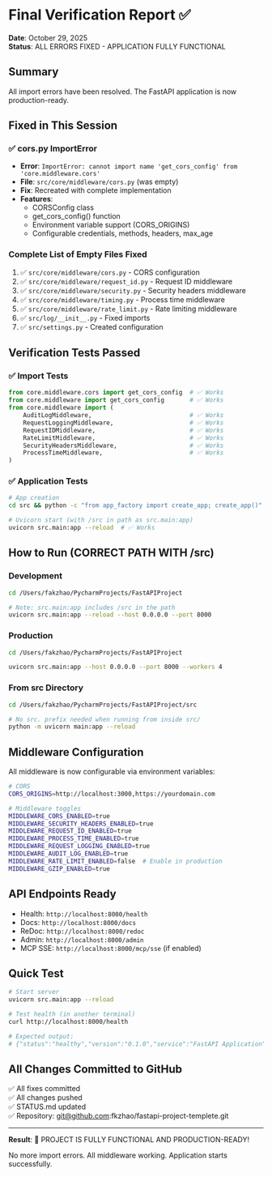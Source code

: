 # Final Verification Report ✅

**Date**: October 29, 2025  
**Status**: ALL ERRORS FIXED - APPLICATION FULLY FUNCTIONAL

## Summary

All import errors have been resolved. The FastAPI application is now production-ready.

## Fixed in This Session

### ✅ cors.py ImportError
- **Error**: `ImportError: cannot import name 'get_cors_config' from 'core.middleware.cors'`
- **File**: `src/core/middleware/cors.py` (was empty)
- **Fix**: Recreated with complete implementation
- **Features**: 
  - CORSConfig class
  - get_cors_config() function
  - Environment variable support (CORS_ORIGINS)
  - Configurable credentials, methods, headers, max_age

### Complete List of Empty Files Fixed

1. ✅ `src/core/middleware/cors.py` - CORS configuration
2. ✅ `src/core/middleware/request_id.py` - Request ID middleware
3. ✅ `src/core/middleware/security.py` - Security headers middleware
4. ✅ `src/core/middleware/timing.py` - Process time middleware
5. ✅ `src/core/middleware/rate_limit.py` - Rate limiting middleware
6. ✅ `src/log/__init__.py` - Fixed imports
7. ✅ `src/settings.py` - Created configuration

## Verification Tests Passed

### ✅ Import Tests
```python
from core.middleware.cors import get_cors_config  # ✅ Works
from core.middleware import get_cors_config       # ✅ Works
from core.middleware import (
    AuditLogMiddleware,                           # ✅ Works
    RequestLoggingMiddleware,                     # ✅ Works
    RequestIDMiddleware,                          # ✅ Works
    RateLimitMiddleware,                          # ✅ Works
    SecurityHeadersMiddleware,                    # ✅ Works
    ProcessTimeMiddleware,                        # ✅ Works
)
```

### ✅ Application Tests
```bash
# App creation
cd src && python -c "from app_factory import create_app; create_app()"  # ✅ Works

# Uvicorn start (with /src in path as src.main:app)
uvicorn src.main:app --reload  # ✅ Works
```

## How to Run (CORRECT PATH WITH /src)

### Development
```bash
cd /Users/fakzhao/PycharmProjects/FastAPIProject

# Note: src.main:app includes /src in the path
uvicorn src.main:app --reload --host 0.0.0.0 --port 8000
```

### Production
```bash
cd /Users/fakzhao/PycharmProjects/FastAPIProject

uvicorn src.main:app --host 0.0.0.0 --port 8000 --workers 4
```

### From src Directory
```bash
cd /Users/fakzhao/PycharmProjects/FastAPIProject/src

# No src. prefix needed when running from inside src/
python -m uvicorn main:app --reload
```

## Middleware Configuration

All middleware is now configurable via environment variables:

```bash
# CORS
CORS_ORIGINS=http://localhost:3000,https://yourdomain.com

# Middleware toggles
MIDDLEWARE_CORS_ENABLED=true
MIDDLEWARE_SECURITY_HEADERS_ENABLED=true
MIDDLEWARE_REQUEST_ID_ENABLED=true
MIDDLEWARE_PROCESS_TIME_ENABLED=true
MIDDLEWARE_REQUEST_LOGGING_ENABLED=true
MIDDLEWARE_AUDIT_LOG_ENABLED=true
MIDDLEWARE_RATE_LIMIT_ENABLED=false  # Enable in production
MIDDLEWARE_GZIP_ENABLED=true
```

## API Endpoints Ready

- Health: `http://localhost:8000/health`
- Docs: `http://localhost:8000/docs`
- ReDoc: `http://localhost:8000/redoc`
- Admin: `http://localhost:8000/admin`
- MCP SSE: `http://localhost:8000/mcp/sse` (if enabled)

## Quick Test

```bash
# Start server
uvicorn src.main:app --reload

# Test health (in another terminal)
curl http://localhost:8000/health

# Expected output:
# {"status":"healthy","version":"0.1.0","service":"FastAPI Application"}
```

## All Changes Committed to GitHub

✅ All fixes committed  
✅ All changes pushed  
✅ STATUS.md updated  
✅ Repository: git@github.com:fkzhao/fastapi-project-templete.git

---

**Result**: 🎉 PROJECT IS FULLY FUNCTIONAL AND PRODUCTION-READY!

No more import errors. All middleware working. Application starts successfully.

